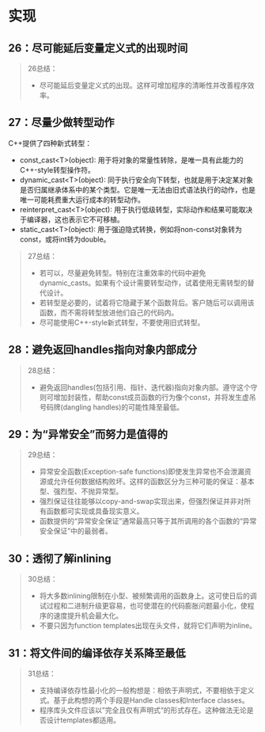 # 实现

## 26：尽可能延后变量定义式的出现时间

> 26总结：
>
> - 尽可能延后变量定义式的出现。这样可增加程序的清晰性并改善程序效率。

## 27：尽量少做转型动作

C++提供了四种新式转型：

- const_cast\<T>(object): 用于将对象的常量性转除，是唯一具有此能力的C++-style转型操作符。
- dynamic_cast\<T>(object): 同于执行安全向下转型，也就是用于决定某对象是否归属继承体系中的某个类型。它是唯一无法由旧式语法执行的动作，也是唯一可能耗费重大运行成本的转型动作。
- reinterpret_cast\<T>(object): 用于执行低级转型，实际动作和结果可能取决于编译器，这也表示它不可移植。
- static_cast\<T>(object): 用于强迫隐式转换，例如将non-const对象转为const，或将int转为double。

> 27总结：
>
> - 若可以，尽量避免转型。特别在注重效率的代码中避免dynamic_casts。如果有个设计需要转型动作，试着使用无需转型的替代设计。
> - 若转型是必要的，试着将它隐藏于某个函数背后。客户随后可以调用该函数，而不需将转型放进他们自己的代码内。
> - 尽可能使用C++-style新式转型，不要使用旧式转型。

## 28：避免返回handles指向对象内部成分

> 28总结：
>
> - 避免返回handles(包括引用、指针、迭代器)指向对象内部。遵守这个守则可增加封装性，帮助const成员函数的行为像个const，并将发生虚吊号码牌(dangling handles)的可能性降至最低。

## 29：为“异常安全”而努力是值得的

> 29总结：
>
> - 异常安全函数(Exception-safe functions)即使发生异常也不会泄漏资源或允许任何数据结构败坏。这样的函数区分为三种可能的保证：基本型、强烈型、不抛异常型。
> - 强烈保证往往能够以copy-and-swap实现出来，但强烈保证并非对所有函数都可实现或具备现实意义。
> - 函数提供的“异常安全保证”通常最高只等于其所调用的各个函数的“异常安全保证”中的最弱者。

## 30：透彻了解inlining

> 30总结：
>
> - 将大多数inlining限制在小型、被频繁调用的函数身上。这可使日后的调试过程和二进制升级更容易，也可使潜在的代码膨胀问题最小化，使程序的速度提升机会最大化。
> - 不要只因为function templates出现在头文件，就将它们声明为inline。

## 31：将文件间的编译依存关系降至最低

> 31总结：
>
> - 支持编译依存性最小化的一般构想是：相依于声明式，不要相依于定义式。基于此构想的两个手段是Handle classes和Interface classes。
> - 程序库头文件应该以”完全且仅有声明式“的形式存在。这种做法无论是否设计templates都适用。